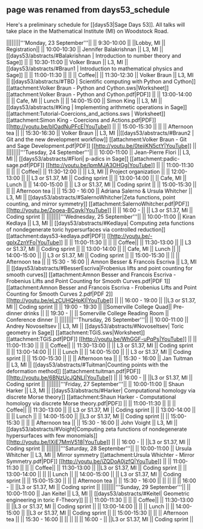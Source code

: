 ## page was renamed from days53_schedule
Here's a preliminary schedule for [[days53|Sage Days 53]]. All talks will take place in the Mathematical Institute (MI) on Woodstock Road.

||||||||'''Monday, 23 September'''||
||  9:30-10:00 || ||Lobby, MI || Registration||
|| 10:00-10:30 || Jennifer Balakrishnan  || L3, MI  || [[days53/abstracts/#Balakrishnan |  Introduction to number theory and Sage]] ||
|| 10:30-11:00 || Volker Braun  ||   L3, MI     || [[days53/abstracts/#Braun1  | Introduction to mathematical physics and Sage]]  ||
|| 11:00-11:30 ||  ||          || Coffee||
|| 11:30-12:30 || Volker Braun ||  L3, MI       || [[days53/abstracts/#TBD | Scientific computing with Python and Cython]] [[attachment:Volker Braun - Python and Cython.sws|Worksheet]] [[attachment:Volker Braun - Python and Cython.pdf|PDF]]  ||
|| 13:00-14:00 ||       || Cafe, MI     || Lunch ||
|| 14:00-15:00 || Simon King   ||  L3, MI       || [[days53/abstracts/#King | Implementing arithmetic operations in Sage]] [[attachment:Tutorial-Coercions_and_actions.sws | Worksheet]] [[attachment:Simon King - Coercions and Actions.pdf|PDF]] [[http://youtu.be/bIOadNuPFcE|YouTube]] ||
|| 15:00-15:30 ||  || || Afternoon tea ||
|| 15:30-16:30 || Volker Braun || L3, MI ||[[days53/abstracts/#Braun2 | Git and the new development workflow]] [[attachment:Volker Braun - Git and Sage Development.pdf|PDF]] [[http://youtu.be/0tejiKN5ctY|YouTube]]  ||
||||||||'''Tuesday, 24 September'''||
|| 10:00-11:00 || Jean-Pierre Flori ||     L3, MI     || [[days53/abstracts/#Flori| p-adics in Sage]] [[attachment:padic-sage.pdf|PDF]] [[http://youtu.be/IpmMJA3OHGg|YouTube]] ||
|| 11:00-11:30 ||                   ||          || Coffee||
|| 11:30-12:00 ||                   ||  L3, MI        || Project organization ||
|| 12:00-13:00 ||                   || L3 or S1.37, MI      || Coding sprint ||
|| 13:00-14:00 ||                   ||  Cafe, MI     || Lunch ||
|| 14:00-15:00 ||                   || L3 or S1.37, MI    || Coding sprint  ||
|| 15:00-15:30 ||                   || || Afternoon tea ||
|| 15:30 - 16:00 || Adriana Salerno & Ursula Whitcher || L3, MI || [[days53/abstracts/#SalernoWhitcher|Zeta functions, point counting, and mirror symmetry]] [[attachment:SalernoWhitcher.pdf|PDF]] [[http://youtu.be/Zpqea-BCqyk|YouTube]] ||
|| 16:00 -  || || L3 or S1.37, MI  || Coding sprint  ||
||||||||'''Wednesday, 25 September'''||
|| 10:00-11:00 || Kiran Kedlaya ||  L3, MI        || [[days53/abstracts/#Kedlaya| Computing zeta functions of nondegenerate toric hypersurfaces via controlled reduction]] [[attachment:days53-kedlaya.pdf|PDF]] [[http://youtu.be/-gplxZznYFo|YouTube]] ||
|| 11:00-11:30 ||                   ||          || Coffee||
|| 11:30-13:00 ||                   || L3 or S1.37, MI       || Coding sprint ||
|| 13:00-14:00 ||                   || Cafe, MI      || Lunch ||
|| 14:00-15:00 ||                   || L3 or S1.37, MI       || Coding sprint  ||
|| 15:00-15:30 ||                   || || Afternoon tea ||
|| 15:30 - 16:00 || Amnon Besser & Francois Escriva || L3, MI || [[days53/abstracts/#BesserEscriva|Frobenius lifts and point counting for smooth curves]] [[attachment:Amnon Besser and Francois Escriva - Frobenius Lifts and Point Counting for Smooth Curves.pdf|PDF 1]] [[attachment:Amnon Besser and Francois Escriva - Frobenius Lifts and Point Counting for Smooth Curves 2.pdf|PDF 2]] [[http://youtu.be/eLzCUHQHpKI|YouTube]] ||
|| 16:00 - 19:00 || ||L3 or S1.37, MI || Coding sprint ||
|| 19:00 - 19:30  ||  ||Somerville College Quad|| Pre-dinner drinks ||
|| 19:30 - || || Somerville College Reading Room || Conference dinner ||
||||||||'''Thursday, 26 September'''||
|| 10:00-11:00 || Andrey Novoseltsev || L3, MI          || [[days53/abstracts/#Novoseltsev| Toric geometry in Sage]] [[attachment:TGiS.sws|Worksheet]] [[attachment:TGiS.pdf|PDF]] [[http://youtu.be/WhGGF-uPqPs|YouTube]] ||
|| 11:00-11:30 ||                   ||          || Coffee||
|| 11:30-13:00 ||                   || L3 or S1.37, MI        || Coding sprint ||
|| 13:00-14:00 ||                   ||       || Lunch ||
|| 14:00-15:00 ||                   || L3 or S1.37, MI         || Coding sprint  ||
|| 15:00-15:30 ||                   || || Afternoon tea ||
|| 15:30 - 16:00 || Jan Tuitman || L3, MI || [[days53/abstracts/#Tuitman|Counting points with the deformation method]] [[attachment:tuitman.pdf|PDF]] [[http://youtu.be/6BNzUcJQNLI|YouTube]] ||
|| 16:00 -  || ||L3 or S1.37, MI || Coding sprint ||
||||||||'''Friday, 27 September'''||
|| 10:00-11:00 || Shaun Harker ||   L3, MI         || [[days53/abstracts/#Harker| Computational homology via discrete Morse theory]] [[attachment:Shaun Harker - Computational homology via discrete Morse theory.pdf|PDF]] ||
|| 11:00-11:30 ||                   ||          || Coffee||
|| 11:30-13:00 ||                   || L3 or S1.37, MI         || Coding sprint ||
|| 13:00-14:00 ||                   ||       || Lunch ||
|| 14:00-15:00 ||                   ||L3 or S1.37, MI         || Coding sprint  ||
|| 15:00-15:30 ||                   || || Afternoon tea ||
|| 15:30 - 16:00 || John Voight ||  L3, MI  || [[days53/abstracts/#Voight|Computing zeta functions of nondegenerate hypersurfaces with few monomials]] [[http://youtu.be/IXiE7MmV518|YouTube]] ||
|| 16:00 -  || ||L3 or S1.37, MI || Coding sprint ||
||||||||'''Saturday, 28 September'''||
|| 10:00-11:00 || Ursula Whitcher || L3, MI           || Mirror symmetry [[attachment:Ursula Whichter - Mirror Symmetry.pdf|PDF]] [[http://youtu.be/iZQDoA0jzfQ|YouTube]] ||
|| 11:00-11:30 ||                   ||          || Coffee||
|| 11:30-13:00 ||                   ||L3 or S1.37, MI          || Coding sprint ||
|| 13:00-14:00 ||                   ||       || Lunch ||
|| 14:00-15:00 ||                   || L3 or S1.37, MI        || Coding sprint  ||
|| 15:00-15:30 ||                   || || Afternoon tea ||
|| 15:30 - 16:00 ||  || || ||
|| 16:00 -  || ||L3 or S1.37, MI || Coding sprint ||
||||||||'''Sunday, 29 September'''||
|| 10:00-11:00 || Jan Keitel ||  L3, MI          || [[days53/abstracts/#Keitel| Geometric engineering in toric F-Theory]] ||
|| 11:00-11:30 ||                   ||          || Coffee||
|| 11:30-13:00 ||                   ||L3 or S1.37, MI          || Coding sprint ||
|| 13:00-14:00 ||                   ||       || Lunch ||
|| 14:00-15:00 ||                   ||L3 or S1.37, MI         || Coding sprint  ||
|| 15:00-15:30 ||                   || || Afternoon tea ||
|| 15:30 - 16:00 ||  || || ||
|| 16:00 -  || ||L3 or S1.37, MI || Coding sprint ||
